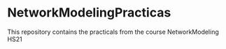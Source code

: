 # NetworkModelingPracticas
This repository contains the practicals from the course NetworkModeling HS21
